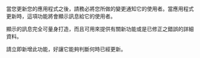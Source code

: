 ﻿當您更新您的應用程式之後，請務必將您所做的變更通知它的使用者。當應用程式更新時，這項功能將會顯示訊息給它的使用者。

顯示的訊息完全可量身打造，而且可用來提供有關新功能或是已修正之錯誤的詳細資料。

請立即新增此功能，好讓它能夠判斷何時已經更新。
